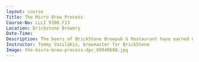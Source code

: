 ```yaml
---
layout: course
Title: The Micro Brew Process
Course-No: LLLI 9300.F13
Location: Brickstone Brewery
Date-Time:
Description: The beers of BrickStone Brewpub & Restaurant have earned numerous top awards, including a gold medal for the Dark Secret Russian Imperial Stout at this year’s Beverage Testing Institute World Beer Championships. Since opening in 2006, the popularity of their various brews has grown and expansion has followed. The brewery started with a five barrel capacity. It now has a state-of the-art brew house with capacity for 25 barrels. A fully automated 50 barrel brew house with canning capabilities is close to completion. This course will offer an overview of the process used in brewing and a tour of the new BrickStone facility to better understand the steps used in production and sampling of craft beers.
Instructor: Tommy Vasilakis, brewmaster for BrickStone
Image: the-micro-brew-process-dpc_69949698.jpg
---
```

